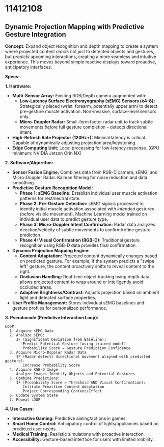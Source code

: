 # 11412108

## Dynamic Projection Mapping with Predictive Gesture Integration

**Concept:** Expand object recognition and depth mapping to create a system where projected content *reacts* not just to detected objects and gestures, but *predicts* upcoming interactions, creating a more seamless and intuitive experience. This moves beyond simple reactive displays toward proactive, anticipatory interfaces.

**Specs:**

**1. Hardware:**

*   **Multi-Sensor Array:** Existing RGB/Depth camera augmented with:
    *   **Low-Latency Surface Electromyography (sEMG) Sensors (x4-8):**  Strategically placed (wrist, forearm, potentially upper arm) to detect pre-gesture muscle activation. Non-invasive, surface-level sensors only.
    *   **Micro-Doppler Radar:**  Small-form factor radar unit to track subtle movements *before* full gesture completion – detects directional intent.
*   **High-Refresh Rate Projector (120Hz+):** Minimal latency is critical.  Capable of dynamically adjusting projection area/keystoning.
*   **Edge Computing Unit:**  Local processing for low-latency response.  (GPU minimum: NVIDIA Jetson Orin NX)

**2. Software/Algorithm:**

*   **Sensor Fusion Engine:** Combines data from RGB-D camera, sEMG, and Micro-Doppler Radar.  Kalman filtering for noise reduction and data smoothing.
*   **Predictive Gesture Recognition Model:**
    *   **Phase 1: sEMG Baseline:** Establish individual user muscle activation patterns for rest/neutral state.
    *   **Phase 2: Pre-Gesture Detection:** sEMG signals processed to identify initial muscle activation associated with *intended* gestures (before visible movement).  Machine Learning model trained on individual user data to predict gesture type.
    *   **Phase 3: Micro-Doppler Intent Confirmation:** Radar data analyzes direction/velocity of subtle movements to confirm/refine gesture prediction.
    *   **Phase 4: Visual Confirmation (RGB-D):**  Traditional gesture recognition using RGB-D data provides final confirmation.
*   **Dynamic Projection Mapping Engine:**
    *   **Content Adaptation:**  Projected content dynamically changes based on predicted gesture. For example, if the system predicts a "swipe left" gesture, the content proactively shifts to reveal content to the right.
    *   **Occlusion Handling:**  Real-time object tracking using depth data allows projected content to wrap around or intelligently avoid occluded areas.
    *   **Adaptive Brightness/Contrast:** Adjusts projection based on ambient light and detected surface properties.
*   **User Profile Management:** Stores individual sEMG baselines and gesture profiles for personalized performance.

**3. Pseudocode (Predictive Interaction Loop):**

```
LOOP:
  1. Acquire sEMG Data
  2. Analyze sEMG:
     IF (Significant Deviation from Baseline):
        Predict Potential Gesture (using trained model)
        Probability Score = Gesture Prediction Confidence
  3. Acquire Micro-Doppler Radar Data
     IF (Radar detects directional movement aligned with predicted gesture):
        Increase Probability Score
  4. Acquire RGB-D Image
     Analyze Image: Identify Objects and Potential Gestures
  5. Combine Predictions:
     IF (Probability Score > Threshold AND Visual Confirmation):
        Initiate Proactive Content Adaptation
        Project Corresponding Content/Effect
  6. Update System State
  7. Repeat LOOP
```

**4. Use Cases:**

*   **Interactive Gaming:** Predictive aiming/actions in games.
*   **Smart Home Control:** Anticipatory control of lights/appliances based on predicted user needs.
*   **Medical Training:** Realistic simulations with proactive interaction.
*   **Accessibility:** Gesture-based interface for users with limited mobility.